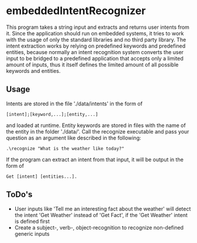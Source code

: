 # embeddedIntentRecognizer
This program takes a string input and extracts and returns user intents from it. Since the application should run on embedded systems, it tries to work with the usage of only the standard libraries and no third party library.
The intent extraction works by relying on predefined keywords and predefined entities, because normally an intent recognition system converts the user input to be bridged to a predefined application that accepts only a limited amount of inputs, thus it itself defines the limited amount of all possible keywords and entities.

## Usage
Intents are stored in the file './data/intents' in the form of
```
[intent];[keyword,...];[entity,...]
```
and loaded at runtime. Entity keywords are stored in files with the name of the entity in the folder './data/'.
Call the recognize executable and pass your question as an argument like described in the following:

```
.\recognize "What is the weather like today?"
```

If the program can extract an intent from that input, it will be output in the form of

```
Get [intent] [entities...].
```

## ToDo's
- User inputs like 'Tell me an interesting fact about the weather' will detect the intent 'Get Weather' instead of 'Get Fact', if the 'Get Weather' intent is defined first
- Create a subject-, verb-, object-recognition to recognize non-defined generic inputs